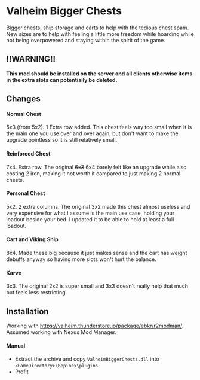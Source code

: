 # Valheim Bigger Chests

Bigger chests, ship storage and carts to help with the tedious chest spam. New sizes are to help with feeling a little more freedom while hoarding while not being overpowered and staying within the spirit of the game.

## !!WARNING!!

**This mod should be installed on the server and all clients otherwise items in the extra slots can potentially be deleted.**

## Changes

#### Normal Chest
5x3 (from 5x2). 1 Extra row added. This chest feels way too small when it is the main one you use over and over again, but don't want to make the upgrade pointless so it is still relatively small.

#### Reinforced Chest
7x4. Extra row. The original ~~6x3~~ 6x4 barely felt like an upgrade while also costing 2 iron, making it not worth it compared to just making 2 normal chests.

#### Personal Chest
5x2. 2 extra columns. The original 3x2 made this chest almost useless and very expensive for what I assume is the main use case, holding your loadout beside your bed. I updated it to be able to hold at least a full loadout. 

#### Cart and Viking Ship
8x4. Made these big because it just makes sense and the cart has weight debuffs anyway so having more slots won't hurt the balance.

#### Karve
3x3. The original 2x2 is super small and 3x3 doesn't really help that much but feels less restricting.

## Installation

Working with https://valheim.thunderstore.io/package/ebkr/r2modman/. Assumed working with Nexus Mod Manager.

#### Manual

- Extract the archive and copy `ValheimBiggerChests.dll` into `<GameDirectory>\Bepinex\plugins`.
- Profit
